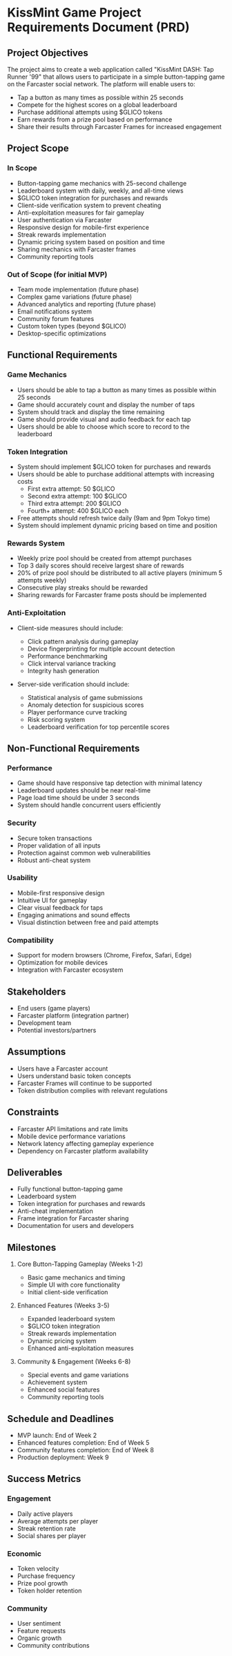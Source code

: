 # KissMint Game Project Requirements Document (PRD)

## Project Objectives

The project aims to create a web application called "KissMint DASH: Tap Runner '99" that allows users to participate in a simple button-tapping game on the Farcaster social network. The platform will enable users to:

- Tap a button as many times as possible within 25 seconds
- Compete for the highest scores on a global leaderboard
- Purchase additional attempts using $GLICO tokens
- Earn rewards from a prize pool based on performance
- Share their results through Farcaster Frames for increased engagement

## Project Scope

### In Scope

- Button-tapping game mechanics with 25-second challenge
- Leaderboard system with daily, weekly, and all-time views
- $GLICO token integration for purchases and rewards
- Client-side verification system to prevent cheating
- Anti-exploitation measures for fair gameplay
- User authentication via Farcaster
- Responsive design for mobile-first experience
- Streak rewards implementation
- Dynamic pricing system based on position and time
- Sharing mechanics with Farcaster frames
- Community reporting tools

### Out of Scope (for initial MVP)

- Team mode implementation (future phase)
- Complex game variations (future phase)
- Advanced analytics and reporting (future phase)
- Email notifications system
- Community forum features
- Custom token types (beyond $GLICO)
- Desktop-specific optimizations

## Functional Requirements

### Game Mechanics

- Users should be able to tap a button as many times as possible within 25 seconds
- Game should accurately count and display the number of taps
- System should track and display the time remaining
- Game should provide visual and audio feedback for each tap
- Users should be able to choose which score to record to the leaderboard

### Token Integration

- System should implement $GLICO token for purchases and rewards
- Users should be able to purchase additional attempts with increasing costs
  - First extra attempt: 50 $GLICO
  - Second extra attempt: 100 $GLICO
  - Third extra attempt: 200 $GLICO
  - Fourth+ attempt: 400 $GLICO each
- Free attempts should refresh twice daily (9am and 9pm Tokyo time)
- System should implement dynamic pricing based on time and position

### Rewards System

- Weekly prize pool should be created from attempt purchases
- Top 3 daily scores should receive largest share of rewards
- 20% of prize pool should be distributed to all active players (minimum 5 attempts weekly)
- Consecutive play streaks should be rewarded
- Sharing rewards for Farcaster frame posts should be implemented

### Anti-Exploitation

- Client-side measures should include:
  - Click pattern analysis during gameplay
  - Device fingerprinting for multiple account detection
  - Performance benchmarking
  - Click interval variance tracking
  - Integrity hash generation

- Server-side verification should include:
  - Statistical analysis of game submissions
  - Anomaly detection for suspicious scores
  - Player performance curve tracking
  - Risk scoring system
  - Leaderboard verification for top percentile scores

## Non-Functional Requirements

### Performance

- Game should have responsive tap detection with minimal latency
- Leaderboard updates should be near real-time
- Page load time should be under 3 seconds
- System should handle concurrent users efficiently

### Security

- Secure token transactions
- Proper validation of all inputs
- Protection against common web vulnerabilities
- Robust anti-cheat system

### Usability

- Mobile-first responsive design
- Intuitive UI for gameplay
- Clear visual feedback for taps
- Engaging animations and sound effects
- Visual distinction between free and paid attempts

### Compatibility

- Support for modern browsers (Chrome, Firefox, Safari, Edge)
- Optimization for mobile devices
- Integration with Farcaster ecosystem

## Stakeholders

- End users (game players)
- Farcaster platform (integration partner)
- Development team
- Potential investors/partners

## Assumptions

- Users have a Farcaster account
- Users understand basic token concepts
- Farcaster Frames will continue to be supported
- Token distribution complies with relevant regulations

## Constraints

- Farcaster API limitations and rate limits
- Mobile device performance variations
- Network latency affecting gameplay experience
- Dependency on Farcaster platform availability

## Deliverables

- Fully functional button-tapping game
- Leaderboard system
- Token integration for purchases and rewards
- Anti-cheat implementation
- Frame integration for Farcaster sharing
- Documentation for users and developers

## Milestones

1. Core Button-Tapping Gameplay (Weeks 1-2)
   - Basic game mechanics and timing
   - Simple UI with core functionality
   - Initial client-side verification

2. Enhanced Features (Weeks 3-5)
   - Expanded leaderboard system
   - $GLICO token integration
   - Streak rewards implementation
   - Dynamic pricing system
   - Enhanced anti-exploitation measures

3. Community & Engagement (Weeks 6-8)
   - Special events and game variations
   - Achievement system
   - Enhanced social features
   - Community reporting tools

## Schedule and Deadlines

- MVP launch: End of Week 2
- Enhanced features completion: End of Week 5
- Community features completion: End of Week 8
- Production deployment: Week 9

## Success Metrics

### Engagement
- Daily active players
- Average attempts per player
- Streak retention rate
- Social shares per player

### Economic
- Token velocity
- Purchase frequency
- Prize pool growth
- Token holder retention

### Community
- User sentiment
- Feature requests
- Organic growth
- Community contributions
